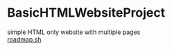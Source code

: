 # BasicHTMLWebsiteProject
  simple HTML only website with multiple pages<br>
  <a href="https://www.roadmap.sh">roadmap.sh</a>
